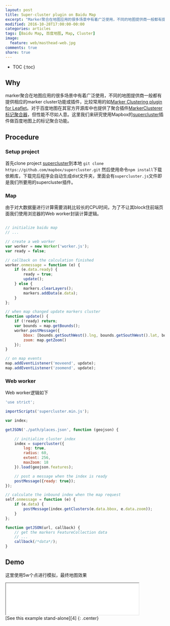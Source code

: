 ```yaml
---
layout: post
title: Super-cluster plugin on Baidu Map
excerpt: "Marker聚合在地图应用的很多场景中有着广泛使用，不同的地图提供商一般都有提供相应的 marker cluster 功能或插件，比较常用的如 Marker Clustering plugin for Leaflet。对于百度地图在其官方开源库中也提供了聚合插件 MarkerClusterer 标记聚合器，但性能不尽如人意。这里我们来研究使用 Mapbox 的 supercluster 插件做百度地图上的标记聚合功能。"
modified: 2016-10-28T17:00:00-00:00
categories: articles
tags: [Baidu Map, 百度地图, Map, Cluster]
image:
  feature: web/masthead-web.jpg
comments: true
share: true
---
```


* TOC
{:toc}

## Why

marker聚合在地图应用的很多场景中有着广泛使用，不同的地图提供商一般都有提供相应的marker cluster功能或插件，比较常用的如[Marker Clustering plugin for Leaflet][1]。对于百度地图在其官方开源库中也提供了聚合插件[MarkerClusterer标记聚合器][2]，但性能不尽如人意。这里我们来研究使用Mapbox的[supercluster][3]插件做百度地图上的标记聚合功能。

## Procedure

### Setup project

首先clone project [supercluster][3]到本地
`git clone https://github.com/mapbox/supercluster.git`
然后使用命令`npm install`下载依赖库，下载完后程序会自动生成dist文件夹，里面会有`supercluster.js`文件即是我们所要用的supercluster插件。

### Map

由于对大数据量进行计算需要消耗比较长的CPU时间，为了不让其block住前端页面我们使用浏览器的Web worker封装计算逻辑。

```javascript

// initialize baidu map
// ...

// create a web worker
var worker = new Worker('worker.js');
var ready = false;

// callback on the calculation finished
worker.onmessage = function (e) {
    if (e.data.ready) {
        ready = true;
        update();
    } else {
        markers.clearLayers();
        markers.addData(e.data);
    }
};

// when map changed update markers cluster
function update() {
    if (!ready) return;
    var bounds = map.getBounds();
    worker.postMessage({
        bbox: [bounds.getSouthWest().lng, bounds.getSouthWest().lat, bounds.getNorthEast().lng, bounds.getNorthEast().lat],
        zoom: map.getZoom()
    });
}

// on map events
map.addEventListener('moveend', update);
map.addEventListener('zoomend', update);
```

### Web worker

Web worker逻辑如下

```javascript
'use strict';

importScripts('supercluster.min.js');

var index;

getJSON('./path/places.json', function (geojson) {

    // initialize cluster index
    index = supercluster({
        log: true,
        radius: 60,
        extent: 256,
        maxZoom: 18
    }).load(geojson.features);

    // post a message when the index is ready
    postMessage({ready: true});
});

// calculate the inbound index when the map request
self.onmessage = function (e) {
    if (e.data) {
        postMessage(index.getClusters(e.data.bbox, e.data.zoom));
    }
};

function getJSON(url, callback) {
    // get the markers FeatureCollection data
    // ...
    callback(/*data*/);
}
```

## Demo

这里使用5w个点进行模拟，最终地图效果

<div class="mfp-iframe-scaler">
<iframe width="420" height="100" src="/apps/map/cluster/" frameborder="1"></iframe>
</div>
[See this example stand-alone][4]
{: .center}


[1]:https://github.com/Leaflet/Leaflet.markercluster
[2]:http://lbsyun.baidu.com/index.php?title=open/library
[3]:https://github.com/mapbox/supercluster
[4]:/apps/map/cluster/
